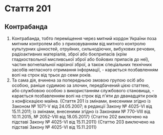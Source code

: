Cтаття 201
====
Контрабанда
----
1. Контрабанда, тобто переміщення через митний кордон України поза митним контролем або з приховуванням від митного контролю культурних цінностей, отруйних, сильнодіючих, вибухових речовин, радіоактивних матеріалів, зброї або боєприпасів (крім гладкоствольної мисливської зброї або бойових припасів до неї), частин вогнепальної нарізної зброї, а також спеціальних технічних засобів негласного отримання інформації, -
карається позбавленням волі на строк від трьох до семи років.
2. Та сама дія, вчинена за попередньою змовою групою осіб або особою, раніше судимою за злочин, передбачений цією статтею, або службовою особою з використанням службового становища, -
карається позбавленням волі на строк від п'яти до дванадцяти років з конфіскацією майна.
{Стаття 201 із змінами, внесеними згідно із Законом № 1071-V від 24.05.2007; в редакції Закону № 4025-VI від 15.11.2011; із змінами, внесеними згідно із Законами № 770-VIII від 10.11.2015, № 2052-VIII від 18.05.2017}
{Статтю 202 виключено на підставі Закону № 4025-VI від 15.11.2011}
{Статтю 203 виключено на підставі Закону № 4025-VI від 15.11.2011}
